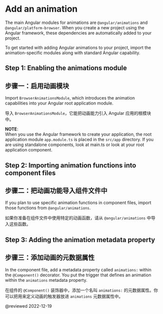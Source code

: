 # Add an animation

The main Angular modules for animations are `@angular/animations` and `@angular/platform-browser`.
When you create a new project using the Angular framework, these dependencies are automatically added to your project.

To get started with adding Angular animations to your project, import the animation-specific modules along with standard Angular capability.

## Step 1: Enabling the animations module

## 步骤一：启用动画模块

Import `BrowserAnimationsModule`, which introduces the animation capabilities into your Angular root application module.

导入 `BrowserAnimationsModule`，它能把动画能力引入 Angular 应用的根模块中。

<code-example header="src/app/app.module.ts" path="animations/src/app/app.module.1.ts"></code-example>

<div class="alert is-helpful">

**NOTE**: <br />
When you use the Angular framework to create your application, the root application module `app.module.ts` is placed in the `src/app` directory.  If you are using standalone components, look at main.ts or look at your root application component.

</div>

## Step 2: Importing animation functions into component files

## 步骤二：把动画功能导入组件文件中

If you plan to use specific animation functions in component files, import those functions from `@angular/animations`.

如果你准备在组件文件中使用特定的动画函数，请从 `@angular/animations` 中导入这些函数。

<code-example header="src/app/app.component.ts" path="animations/src/app/app.component.ts" region="imports"></code-example>

## Step 3: Adding the animation metadata property

## 步骤三：添加动画的元数据属性

In the component file, add a metadata property called `animations:` within the `@Component()` decorator.
You put the trigger that defines an animation within the `animations` metadata property.

在组件的 `@Component()` 装饰器中，添加一个名叫 `animations:` 的元数据属性。你可以把用来定义动画的触发器放进 `animations` 元数据属性中。

<code-example header="src/app/app.component.ts" path="animations/src/app/app.component.ts" region="decorator"></code-example>

@reviewed 2022-12-19
